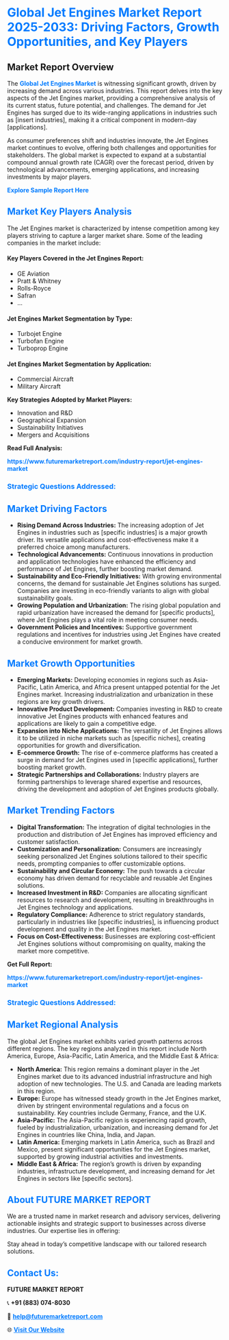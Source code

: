 <h1 style="color: #007BFF;">Global Jet Engines Market Report 2025-2033: Driving Factors, Growth Opportunities, and Key Players</h1>

<section id="overview">
<h2>Market Report Overview</h2>
<p>The <a href="https://www.futuremarketreport.com/industry-report/jet-engines-market" style="color: #007BFF; text-decoration: none;"><strong>Global Jet Engines Market</strong></a> is witnessing significant growth, driven by increasing demand across various industries. This report delves into the key aspects of the Jet Engines market, providing a comprehensive analysis of its current status, future potential, and challenges. The demand for Jet Engines has surged due to its wide-ranging applications in industries such as [insert industries], making it a critical component in modern-day [applications].</p>
<p>As consumer preferences shift and industries innovate, the Jet Engines market continues to evolve, offering both challenges and opportunities for stakeholders. The global market is expected to expand at a substantial compound annual growth rate (CAGR) over the forecast period, driven by technological advancements, emerging applications, and increasing investments by major players.</p>
</section>

<section id="overview">
<p><a href="https://www.futuremarketreport.com/request-sample/reportId=102904" style="color: #007BFF; text-decoration: none;"><strong>Explore Sample Report Here</strong></a></p>
</section>

<section id="key-players">
<h2 style="color: #007BFF;">Market Key Players Analysis</h2>
<p>The Jet Engines market is characterized by intense competition among key players striving to capture a larger market share. Some of the leading companies in the market include:</p>
<h4>Key Players Covered in the Jet Engines Report:</h4>
<ul><li>GE Aviation</li><li>Pratt &amp; Whitney</li><li>Rolls-Royce</li><li>Safran</li><li>...</li></ul>
<h4>Jet Engines Market Segmentation by Type:</h4>
<ul><li>Turbojet Engine</li><li>Turbofan Engine</li><li>Turboprop Engine</li></ul>

<h4>Jet Engines Market Segmentation by Application:</h4>
<ul><li>Commercial Aircraft</li><li>Military Aircraft</li></ul>
<p><strong>Key Strategies Adopted by Market Players:</strong></p>
<ul>
<li>Innovation and R&D</li>
<li>Geographical Expansion</li>
<li>Sustainability Initiatives</li>
<li>Mergers and Acquisitions</li>
</ul>
</section>

<section>
<p><strong>Read Full Analysis: </strong></p><a href="https://www.futuremarketreport.com/industry-report/jet-engines-market" style="color: #007BFF; text-decoration: none;"><strong>https://www.futuremarketreport.com/industry-report/jet-engines-market</strong></a>
<h3 style="color: #007BFF;">Strategic Questions Addressed:</h3>
</section>

<section id="driving-factors">
<h2 style="color: #007BFF;">Market Driving Factors</h2>
<ul>
<li><strong>Rising Demand Across Industries:</strong> The increasing adoption of Jet Engines in industries such as [specific industries] is a major growth driver. Its versatile applications and cost-effectiveness make it a preferred choice among manufacturers.</li>
<li><strong>Technological Advancements:</strong> Continuous innovations in production and application technologies have enhanced the efficiency and performance of Jet Engines, further boosting market demand.</li>
<li><strong>Sustainability and Eco-Friendly Initiatives:</strong> With growing environmental concerns, the demand for sustainable Jet Engines solutions has surged. Companies are investing in eco-friendly variants to align with global sustainability goals.</li>
<li><strong>Growing Population and Urbanization:</strong> The rising global population and rapid urbanization have increased the demand for [specific products], where Jet Engines plays a vital role in meeting consumer needs.</li>
<li><strong>Government Policies and Incentives:</strong> Supportive government regulations and incentives for industries using Jet Engines have created a conducive environment for market growth.</li>
</ul>
</section>

<section id="growth-opportunities">
<h2 style="color: #007BFF;">Market Growth Opportunities</h2>
<ul>
<li><strong>Emerging Markets:</strong> Developing economies in regions such as Asia-Pacific, Latin America, and Africa present untapped potential for the Jet Engines market. Increasing industrialization and urbanization in these regions are key growth drivers.</li>
<li><strong>Innovative Product Development:</strong> Companies investing in R&D to create innovative Jet Engines products with enhanced features and applications are likely to gain a competitive edge.</li>
<li><strong>Expansion into Niche Applications:</strong> The versatility of Jet Engines allows it to be utilized in niche markets such as [specific niches], creating opportunities for growth and diversification.</li>
<li><strong>E-commerce Growth:</strong> The rise of e-commerce platforms has created a surge in demand for Jet Engines used in [specific applications], further boosting market growth.</li>
<li><strong>Strategic Partnerships and Collaborations:</strong> Industry players are forming partnerships to leverage shared expertise and resources, driving the development and adoption of Jet Engines products globally.</li>
</ul>
</section>

<section id="trending-factors">
<h2 style="color: #007BFF;">Market Trending Factors</h2>
<ul>
<li><strong>Digital Transformation:</strong> The integration of digital technologies in the production and distribution of Jet Engines has improved efficiency and customer satisfaction.</li>
<li><strong>Customization and Personalization:</strong> Consumers are increasingly seeking personalized Jet Engines solutions tailored to their specific needs, prompting companies to offer customizable options.</li>
<li><strong>Sustainability and Circular Economy:</strong> The push towards a circular economy has driven demand for recyclable and reusable Jet Engines solutions.</li>
<li><strong>Increased Investment in R&D:</strong> Companies are allocating significant resources to research and development, resulting in breakthroughs in Jet Engines technology and applications.</li>
<li><strong>Regulatory Compliance:</strong> Adherence to strict regulatory standards, particularly in industries like [specific industries], is influencing product development and quality in the Jet Engines market.</li>
<li><strong>Focus on Cost-Effectiveness:</strong> Businesses are exploring cost-efficient Jet Engines solutions without compromising on quality, making the market more competitive.</li>
</ul>
</section>

<section>
<p><strong>Get Full Report: </strong></p><a href="https://www.futuremarketreport.com/industry-report/jet-engines-market" style="color: #007BFF; text-decoration: none;"><strong>https://www.futuremarketreport.com/industry-report/jet-engines-market</strong></a>
<h3 style="color: #007BFF;">Strategic Questions Addressed:</h3>
</section>


<section id="regional-analysis">
<h2 style="color: #007BFF;">Market Regional Analysis</h2>
<p>The global Jet Engines market exhibits varied growth patterns across different regions. The key regions analyzed in this report include North America, Europe, Asia-Pacific, Latin America, and the Middle East & Africa:</p>
<ul>
<li><strong>North America:</strong> This region remains a dominant player in the Jet Engines market due to its advanced industrial infrastructure and high adoption of new technologies. The U.S. and Canada are leading markets in this region.</li>
<li><strong>Europe:</strong> Europe has witnessed steady growth in the Jet Engines market, driven by stringent environmental regulations and a focus on sustainability. Key countries include Germany, France, and the U.K.</li>
<li><strong>Asia-Pacific:</strong> The Asia-Pacific region is experiencing rapid growth, fueled by industrialization, urbanization, and increasing demand for Jet Engines in countries like China, India, and Japan.</li>
<li><strong>Latin America:</strong> Emerging markets in Latin America, such as Brazil and Mexico, present significant opportunities for the Jet Engines market, supported by growing industrial activities and investments.</li>
<li><strong>Middle East & Africa:</strong> The region’s growth is driven by expanding industries, infrastructure development, and increasing demand for Jet Engines in sectors like [specific sectors].</li>
</ul>
</section>

<footer>
<h2 style="color: #007BFF;">About FUTURE MARKET REPORT</h2>
<p>We are a trusted name in market research and advisory services, delivering actionable insights and strategic support to businesses across diverse industries. Our expertise lies in offering:</p>

<p>Stay ahead in today’s competitive landscape with our tailored research solutions.</p>

<h2 style="color: #007BFF;">Contact Us:</h2>
<p><strong>FUTURE MARKET REPORT</strong></p>
<p>📞 <strong>+91 (883) 074-8030</strong></p>
<p>📧 <strong><a href="mailto:help@futuremarketreport.com" style="color: #007BFF;">help@futuremarketreport.com</a></strong></p>
<p>🌐 <strong><a href="https://www.futuremarketreport.com/" style="color: #007BFF;">Visit Our Website</a></strong></p>
</footer>